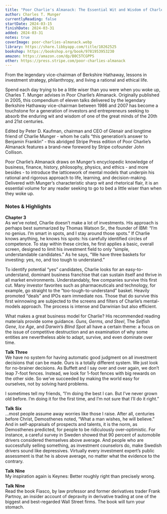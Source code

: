 ```yaml
---
title: "Poor Charlie's Almanack: The Essential Wit and Wisdom of Charles T. Munger"
author: Charles T. Munger
currentlyReading: false
startDate: 2024-03-15
finishDate: 2024-03-31
added: 2024-03-31
notes: true
coverImage: poor-charlies-almanack.webp
library: https://share.libbyapp.com/title/10262525
bookshop: https://bookshop.org/book/9781953953230
amazon: https://amazon.com/dp/B0C5TCGPPS
other: https://press.stripe.com/poor-charlies-almanack
---
```

From the legendary vice-chairman of Berkshire Hathaway, lessons in investment strategy, philanthropy, and living a rational and ethical life.  

Spend each day trying to be a little wiser than you were when you woke up, Charles T. Munger advises in Poor Charlie’s Almanack. Originally published in 2005, this compendium of eleven talks delivered by the legendary Berkshire Hathaway vice-chairman between 1986 and 2007 has become a touchstone for a generation of investors and entrepreneurs seeking to absorb the enduring wit and wisdom of one of the great minds of the 20th and 21st centuries.  

Edited by Peter D. Kaufman, chairman and CEO of Glenair and longtime friend of Charlie Munger - whom he calls “this generation’s answer to Benjamin Franklin” - this abridged Stripe Press edition of Poor Charlie’s Almanack features a brand-new foreword by Stripe cofounder John Collison.  

Poor Charlie’s Almanack draws on Munger’s encyclopedic knowledge of business, finance, history, philosophy, physics, and ethics - and more besides - to introduce the latticework of mental models that underpin his rational and rigorous approach to life, learning, and decision-making. Delivered with Munger’s characteristic sharp wit and rhetorical flair, it is an essential volume for any reader seeking to go to bed a little wiser than when they woke up.  

### Notes & Highlights
**Chapter 3**  
As we’ve noted, Charlie doesn’t make a lot of investments. His approach is perhaps best summarized by Thomas Watson Sr., the founder of IBM: “I’m no genius. I’m smart in spots, and I stay around those spots.” If Charlie knows anything, he knows his spots: his carefully identified circles of competence. To stay within these circles, he first applies a basic, overall screen, designed to limit his investment field to only “simple, understandable candidates.” As he says, “We have three baskets for investing: yes, no, and too tough to understand.”

To identify potential “yes” candidates, Charlie looks for an easy-to-understand, dominant business franchise that can sustain itself and thrive in all market environments. Understandably, few companies survive this first cut. Many investor favorites such as pharmaceuticals and technology, for example, go straight to the “too-tough-to-understand” basket. Heavily promoted “deals” and IPOs earn immediate nos. Those that do survive this first winnowing are subjected to the screens and filters of Charlie’s mental-models approach. The process is intense and Darwinian but also efficient.

What makes a great business model for Charlie? His recommended reading materials provide some guidance. *Guns, Germs, and Steel*, The *Selfish Gene*, *Ice Age*, and *Darwin’s Blind Spot* all have a certain theme: a focus on the issue of competitive destruction and an examination of why some entities are nevertheless able to adapt, survive, and even dominate over time.

**Talk Three**  
We have no system for having automatic good judgment on all investment decisions that can be made. Ours is a totally different system. We just look for no-brainer decisions. As Buffett and I say over and over again, we don’t leap 7-foot fences. Instead, we look for 1-foot fences with big rewards on the other side. So we’ve succeeded by making the world easy for ourselves, not by solving hard problems.

I sometimes tell my friends, “I’m doing the best I can. But I’ve never grown old before. I’m doing it for the first time, and I’m not sure that I’ll do it right.”

**Talk Six**  
…most people assume away worries like those I raise. After all, centuries before Christ, Demosthenes noted, “What a man wishes, he will believe.” And in self-appraisals of prospects and talents, it is the norm, as Demosthenes predicted, for people to be ridiculously over-optimistic. For instance, a careful survey in Sweden showed that 90 percent of automobile drivers considered themselves above average. And people who are successfully selling something, as investment counselors do, make Swedish drivers sound like depressives. Virtually every investment expert’s public assessment is that he is above average, no matter what the evidence to the contrary.

**Talk Nine**  
My inspiration again is Keynes: Better roughly right than precisely wrong.

**Talk Nine**  
Read the book Fiasco, by law professor and former derivatives trader Frank Partnoy, an insider account of depravity in derivative trading at one of the biggest and best-regarded Wall Street firms. The book will turn your stomach.

